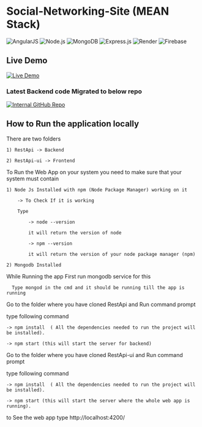 # Social-Networking-Site (MEAN Stack)

![AngularJS](https://img.shields.io/badge/AngularJS-E23237?style=for-the-badge&logo=angularjs&logoColor=white)
![Node.js](https://img.shields.io/badge/Node.js-339933?style=for-the-badge&logo=nodedotjs&logoColor=white)
![MongoDB](https://img.shields.io/badge/MongoDB-4EA94B?style=for-the-badge&logo=mongodb&logoColor=white)
![Express.js](https://img.shields.io/badge/Express.js-000000?style=for-the-badge&logo=express&logoColor=white)
![Render](https://img.shields.io/badge/Render-46E3B7?style=for-the-badge&logo=render&logoColor=white)
![Firebase](https://img.shields.io/badge/Firebase-FFCA28?style=for-the-badge&logo=firebase&logoColor=black)


## Live Demo

[![Live Demo](https://img.shields.io/badge/Demo-Live-brightgreen?logo=google-chrome&logoColor=white)](https://dream-book-application.web.app/)



### Latest Backend code Migrated to below repo
[![Internal GitHub Repo](https://img.shields.io/badge/GitHub-Repo-blue?logo=github)](https://github.com/shubham-jain24/Backend-Social-Networking-Site)


## How to Run the application locally
There are two folders 

    1) RestApi -> Backend
    
    2) RestApi-ui -> Frontend
    
To Run the Web App on your system you need to make sure that your system must contain

    1) Node Js Installed with npm (Node Package Manager) working on it
    
        -> To Check If it is working
        
        Type
        
            -> node --version
            
            it will return the version of node
            
            -> npm --version
            
            it will return the version of your node package manager (npm)
            
    2) Mongodb Installed
    
    
While Running the app First run mongodb service for this 

      Type mongod in the cmd and it should be running till the app is running

Go to the folder where you have cloned RestApi and Run command prompt 

type following command

    -> npm install  ( All the dependencies needed to run the project will be installed).
    
    -> npm start (this will start the server for backend)
    
Go to the folder where you have cloned RestApi-ui and Run command prompt 

type following command

    -> npm install  ( All the dependencies needed to run the project will be installed).
    
    -> npm start (this will start the server where the whole web app is running).
    
    
to See the web app type
http://localhost:4200/
    
